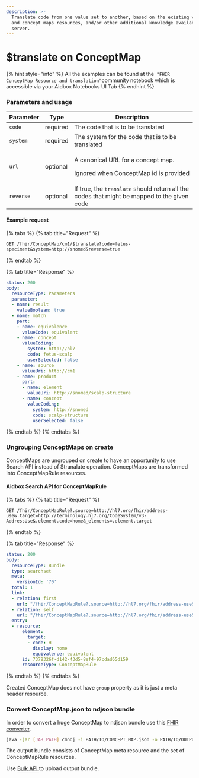 ```yaml
---
description: >-
  Translate code from one value set to another, based on the existing value set
  and concept maps resources, and/or other additional knowledge available to the
  server.
---
```


# $translate on ConceptMap

{% hint style="info" %}
All the examples can be found at the` "FHIR ConceptMap Resource and translation"`community notebook which is accessible via your Aidbox Notebooks UI Tab
{% endhint %}

### Parameters and usage

| Parameter | Type     | Description                                                                                   |
| --------- | -------- | --------------------------------------------------------------------------------------------- |
| `code`    | required | The code that is to be translated                                                             |
| `system`  | required | The system for the code that is to be translated                                              |
| `url`     | optional | <p>A canonical URL for a concept map.</p><p></p><p>Ignored when ConceptMap id is provided</p> |
| `reverse` | optional | If true, the `translate` should return all the codes that might be mapped to the given code   |

#### Example request

{% tabs %}
{% tab title="Request" %}
```http
GET /fhir/ConceptMap/cm1/$translate?code=fetus-speciment&system=http://snomed&reverse=true
```
{% endtab %}

{% tab title="Response" %}
```yaml
status: 200
body:
  resourceType: Parameters
  parameter:
  - name: result
    valueBoolean: true
  - name: match
    part:
    - name: equivalence
      valueCode: equivalent
    - name: concept
      valueCoding:
        system: http://hl7
        code: fetus-scalp
        userSelected: false
    - name: source
      valueUri: http://cm1
    - name: product
      part:
      - name: element
        valueUri: http://snomed/scalp-structure
      - name: concept
        valueCoding:
          system: http://snomed
          code: scalp-structure
          userSelected: false
```
{% endtab %}
{% endtabs %}

### Ungrouping ConceptMaps on create

ConceptMaps are ungrouped on create to have an opportunity to use Search API instead of $tranalate operation. ConceptMaps are transformed into ConceptMapRule resources.

#### Aidbox Search API for ConceptMapRule

{% tabs %}
{% tab title="Request" %}
```http
GET /fhir/ConceptMapRule?.source=http://hl7.org/fhir/address-use&.target=http://terminology.hl7.org/CodeSystem/v3-AddressUse&.element.code=home&_elements=.element.target
```
{% endtab %}

{% tab title="Response" %}
```yaml
status: 200
body:
  resourceType: Bundle
  type: searchset
  meta:
    versionId: '70'
  total: 1
  link:
  - relation: first
    url: "/fhir/ConceptMapRule?.source=http://hl7.org/fhir/address-use&.target=http://terminology.hl7.org/CodeSystem/v3-AddressUse&.element.code=home&_elements=.element.target&page=1"
  - relation: self
    url: "/fhir/ConceptMapRule?.source=http://hl7.org/fhir/address-use&.target=http://terminology.hl7.org/CodeSystem/v3-AddressUse&.element.code=home&_elements=.element.target&page=1"
  entry:
  - resource:
      element:
        target:
        - code: H
          display: home
          equivalence: equivalent
      id: 7378326f-d142-43d5-8ef4-97cdad65d159
      resourceType: ConceptMapRule
```
{% endtab %}
{% endtabs %}

Created ConceptMap does not have `group` property as it is just a meta header resource.

### Convert ConceptMap.json to ndjson bundle

In order to convert a huge ConceptMap to ndjson bundle use this [FHIR converter](https://github.com/zen-lang/fhir).

```bash
java -jar [JAR_PATH] cmndj -i PATH/TO/CONCEPT_MAP.json -o PATH/TO/OUTPUT_BUNDLE.ndjson
```

The output bundle consists of ConceptMap meta resource and the set of ConceptMapRule resources.

Use [Bulk API ](../../api-1/bulk-api-1/aidbox.bulk-data-import.md)to upload output bundle.
